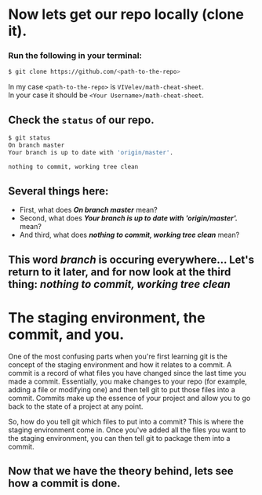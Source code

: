 # Now lets get our repo locally (clone it).

### Run the following in your terminal:
```bash
$ git clone https://github.com/<path-to-the-repo>
```

In my case `<path-to-the-repo>` is `VIVelev/math-cheat-sheet`. <br>
In your case it should be `<Your Username>/math-cheat-sheet`.

## Check the `status` of our repo.
```bash
$ git status
On branch master
Your branch is up to date with 'origin/master'.

nothing to commit, working tree clean
```

## Several things here:
- First, what does ***On branch master*** mean?
- Second, what does ***Your branch is up to date with 'origin/master'.*** mean?
- And third, what does ***nothing to commit, working tree clean*** mean?

## This word ***branch*** is occuring everywhere... Let's return to it later, and for now look at the third **thing**: ***nothing to commit, working tree clean***

# The staging environment, the commit, and you.

One of the most confusing parts when you're first learning git is the concept of the staging environment and how it relates to a commit.
A commit is a record of what files you have changed since the last time you made a commit. Essentially, you make changes to your repo
(for example, adding a file or modifying one) and then tell git to put those files into a commit. Commits make up the essence of your
project and allow you to go back to the state of a project at any point.

So, how do you tell git which files to put into a commit? This is where the staging environment come in.
Once you've added all the files you want to the staging environment, you can then tell git to package them into a commit. 

## Now that we have the theory behind, lets see how a commit is done.
